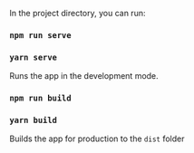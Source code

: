 In the project directory, you can run:

### `npm run serve` 

### `yarn serve`

Runs the app in the development mode.

### `npm run build` 

### `yarn build` 

Builds the app for production to the `dist` folder


